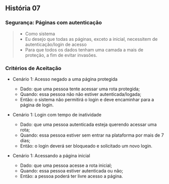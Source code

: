 ## História 07

### Segurança: Páginas com autenticação

> - Como sistema
> - Eu desejo que todas as páginas, exceto a inicial, necessitem de autenticação/login de acesso
> - Para que todos os dados tenham uma camada a mais de proteção, a fim de evitar invasões.

### Critérios de Aceitação
- Cenário 1: Acesso negado a uma página protegida
  - Dado: que uma pessoa tente acessar uma rota protegida;
  - Quando: essa pessoa não não estiver autenticada/logada;
  - Então: o sistema não permitirá o login e deve encaminhar para a página de login.

- Cenário 1: Login com tempo de inatividade
  - Dado: que uma pessoa autenticada esteja querendo acessar uma rota;
  - Quando: essa pessoa estiver sem entrar na plataforma por mais de 7 dias;
  - Então: o login deverá ser bloqueado e solicitado um novo login.

- Cenário 1: Acessando a página inicial
  - Dado: que uma pessoa acesse a rota inicial;
  - Quando: essa pessoa estiver autenticada ou não;
  - Então: a pessoa poderá ter livre acesso a página.
